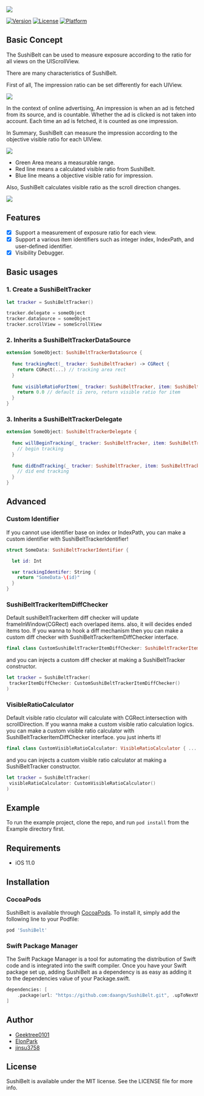 <img src="https://github.com/daangn/SushiBelt/blob/master/screenshots/logo.png" />

[![Version](https://img.shields.io/cocoapods/v/SushiBelt.svg?style=flat)](https://cocoapods.org/pods/SushiBelt)
[![License](https://img.shields.io/cocoapods/l/SushiBelt.svg?style=flat)](https://cocoapods.org/pods/SushiBelt)
[![Platform](https://img.shields.io/cocoapods/p/SushiBelt.svg?style=flat)](https://cocoapods.org/pods/SushiBelt)

## Basic Concept
The SushiBelt can be used to measure exposure according to the ratio for all views on the UIScrollView.

There are many characteristics of SushiBelt.

First of all, The impression ratio can be set differently for each UIView.

<img src="https://github.com/daangn/SushiBelt/blob/master/screenshots/objective_ratio.png" />

In the context of online advertising, An impression is when an ad is fetched from its source, and is countable. Whether the ad is clicked is not taken into account. Each time an ad is fetched, it is counted as one impression. 

In Summary, SushiBelt can measure the impression according to the objective visible ratio for each UIView.

<img src="https://github.com/daangn/SushiBelt/blob/master/screenshots/ratio.png" />

- Green Area means a measurable range.
- Red line means a calculated visible ratio from SushiBelt.
- Blue line means a objective visible ratio for impression.

Also, SushiBelt calculates visible ratio as the scroll direction changes.

<img src="https://github.com/daangn/SushiBelt/blob/master/screenshots/scroll_direction.png" />

## Features

- [x] Support a measurement of exposure ratio for each view.
- [x] Support a various item identifiers such as integer index, IndexPath, and user-defined identifier.
- [x] Visibility Debugger.

## Basic usages

### 1. Create a SushiBeltTracker

```swift
let tracker = SushiBeltTracker()

tracker.delegate = someObject
tracker.dataSource = someObject
tracker.scrollView = someScrollView
```


### 2. Inherits a SushiBeltTrackerDataSource
```swift
extension SomeObject: SushiBeltTrackerDataSource {
  
  func trackingRect(_ tracker: SushiBeltTracker) -> CGRect {
    return CGRect(...) // tracking area rect
  }
  
  func visibleRatioForItem(_ tracker: SushiBeltTracker, item: SushiBeltTrackerItem) -> CGFloat {
    return 0.0 // default is zero, return visible ratio for item
  }
}
```

### 3. Inherits a SushiBeltTrackerDelegate 
```swift
extension SomeObject: SushiBeltTrackerDelegate {
  
  func willBeginTracking(_ tracker: SushiBeltTracker, item: SushiBeltTrackerItem) {
    // begin tracking
  }
  
  func didEndTracking(_ tracker: SushiBeltTracker, item: SushiBeltTrackerItem) {
    // did end tracking
  }
}
```

## Advanced

### Custom Identifier
If you cannot use identifier base on index or IndexPath, you can make a custom identifier with SushiBeltTrackerIdentifier!
```swift
struct SomeData: SushiBeltTrackerIdentifier {

  let id: Int

  var trackingIdentifer: String { 
    return "SomeData-\(id)"
  }
}
```

### SushiBeltTrackerItemDiffChecker
Default sushiBeltTrackerItem diff checker will update frameInWindow(CGRect) each overlaped items. also, it will decides ended items too. If you wanna to hook a diff mechanism then you can make a custom diff checker with SushiBeltTrackerItemDiffChecker interface.

```swift
final class CustomSushiBeltTrackerItemDiffChecker: SushiBeltTrackerItemDiffChecker { ... }
```

and you can injects a custom diff checker at making a SushiBeltTracker constructor.

```swift
let tracker = SushiBeltTracker(
 trackerItemDiffChecker: CustomSushiBeltTrackerItemDiffChecker()
)
```

### VisibleRatioCalculator
Default visible ratio clculator will calculate with CGRect.intersection with scrollDirection. If you wanna make a custom visible ratio calculation logics. you can make a custom visible ratio calculator with SushiBeltTrackerItemDiffChecker interface. you just inherts it!

```swift
final class CustomVisibleRatioCalculator: VisibleRatioCalculator { ... }
```

and you can injects a custom visible ratio calculator at making a SushiBeltTracker constructor.

```swift
let tracker = SushiBeltTracker(
 visibleRatioCalculator: CustomVisibleRatioCalculator()
)
```

## Example

To run the example project, clone the repo, and run `pod install` from the Example directory first.

## Requirements
- iOS 11.0

## Installation

### CocoaPods

SushiBelt is available through [CocoaPods](https://cocoapods.org). To install
it, simply add the following line to your Podfile:

```ruby
pod 'SushiBelt'
```

### Swift Package Manager

The Swift Package Manager is a tool for automating the distribution of Swift code and is integrated into the swift compiler.
Once you have your Swift package set up, adding SushiBelt as a dependency is as easy as adding it to the dependencies value of your Package.swift.

```swift
dependencies: [
    .package(url: "https://github.com:daangn/SushiBelt.git", .upToNextMajor(from: "1.0.0"))
]
```

## Author

- [Geektree0101](https://www.github.com/Geektree0101)
- [ElonPark](https://www.github.com/ElonPark)
- [jinsu3758](https://www.github.com/jinsu3758)

## License

SushiBelt is available under the MIT license. See the LICENSE file for more info.
